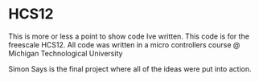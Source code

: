 HCS12
=====

This is more or less a point to show code Ive written. This code is for the freescale HCS12.
All code was written in a micro controllers course @ Michigan Technological University

Simon Says is the final project where all of the ideas were put into action.
